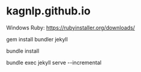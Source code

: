 # kagnlp.github.io

Windows Ruby: https://rubyinstaller.org/downloads/

gem install bundler jekyll

bundle install

bundle exec jekyll serve --incremental